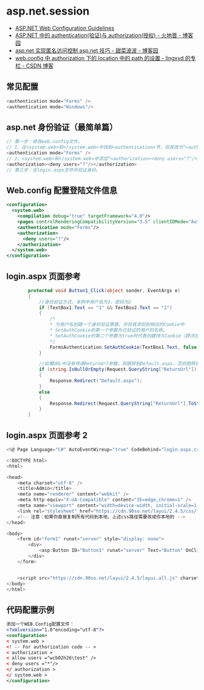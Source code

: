 # asp.net.session

- [ASP.NET Web Configuration Guidelines](<https://docs.microsoft.com/en-us/previous-versions/ff400235(v=vs.100)>)
- [ASP.NET 中的 authentication(验证)与 authorization(授权) - 火地晋 - 博客园](https://www.cnblogs.com/yelaiju/p/3204298.html)
- [asp.net 实现匿名访问控制 asp.net 技巧 - 甜菜波波 - 博客园](https://www.cnblogs.com/tiancai/articles/2440257.html)
- [web.config 中 authorization 下的 location 中的 path 的设置 - lingxyd 的专栏 - CSDN 博客](https://blog.csdn.net/lingxyd_0/article/details/6652213)

## 常见配置

```C#
<authentication mode="Forms" />
<authentication mode="Windows"/>
```

## asp.net 身份验证（最简单篇）

```C#
// 第一步：修改web.config文件。
// 1、在<system.web>和</system.web>中找到<authentication>节，将其改为“<authentication mode="Forms" />”，其中Forms代表使用表单认证。
<authentication mode="Forms" />
// 2、<system.web>和</system.web>中添加“<authorization><deny users="?"/></authorization>”，其中“<deny users="?"/>”代表拒绝所有的匿名用户。
<authorization><deny users="?"/></authorization>
// 第三步：在login.aspx文件中验证身份。
```

## Web.config 配置登陆文件信息

```xml
<configuration>
  <system.web>
    <compilation debug="true" targetFramework="4.0"/>
    <pages controlRenderingCompatibilityVersion="3.5" clientIDMode="AutoID"/>
    <authentication mode="Forms"/>
    <authorization>
      <deny users="?"/>
    </authorization>
  </system.web>
</configuration>
```

## login.aspx 页面参考

```C#
        protected void Button1_Click(object sender, EventArgs e)
        {
            //身份验证方式，本例中用户名为1，密码为2
            if (TextBox1.Text == "1" && TextBox2.Text == "2")
            {
                /*
                * 为用户名创建一个身份验证票据，并将其添加到响应的Cookie中
                * SetAuthCookie的第一个参数为已验证的用户的名称。
                * SetAuthCookie的第二个参数为true时代表创建持久Cookie（跨浏览器会话保存的 Cookie），为false则关闭浏览器后要重新验证身份
                */
                FormsAuthentication.SetAuthCookie(TextBox1.Text, false);
            }

            //如果URL中没有传递ReturnUrl参数，则跳转到Default.aspx，否则跳转到ReturnUrl参数值指定的网页
            if (string.IsNullOrEmpty(Request.QueryString["ReturnUrl"]))
            {
                Response.Redirect("Default.aspx");
            }
            else
            {
                Response.Redirect(Request.QueryString["ReturnUrl"].ToString());
            }
        }

```

## login.aspx 页面参考 2

```C#
<%@ Page Language="C#" AutoEventWireup="true" CodeBehind="login.aspx.cs" Inherits="Appweixinuser.login" %>

<!DOCTYPE html>
<html>

<head>
    <meta charset="utf-8" />
    <title>Admin</title>
    <meta name="renderer" content="webkit" />
    <meta http-equiv="X-UA-Compatible" content="IE=edge,chrome=1" />
    <meta name="viewport" content="width=device-width, initial-scale=1, maximum-scale=1" />
    <link rel="stylesheet" href="https://cdn.90so.net/layui/2.4.5/css/layui.css" media="all" />
    <!-- 注意：如果你直接复制所有代码到本地，上述css路径需要改成你本地的 -->
</head>

<body>
    <form id="form1" runat="server" style="display: none">
        <div>
            <asp:Button ID="Button1" runat="server" Text="Button" OnClick="Button1_Click" />
        </div>
    </form>


    <script src="https://cdn.90so.net/layui/2.4.5/layui.all.js" charset="utf-8"></script>
</body>
</html>

```

## 代码配置示例

```xml
添加一个WEB.Config配置文件：
<?xmlversion="1.0"encoding="utf-8"?>
<configuration>
< system.web >
<! -- For authorization code -- >
< authorization >
< allow users ="wcb02h26\test" />
< deny users ="*"/>
</ authorization >
</ system.web >
</configuration>
```
